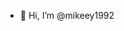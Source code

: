 - 👋 Hi, I’m @mikeey1992

<!---
mikeey1992/mikeey1992 is a ✨ special ✨ repository because its `README.md` (this file) appears on your GitHub profile.
You can click the Preview link to take a look at your changes.
--->
